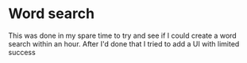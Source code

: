 
# Word search
This was done in my spare time to try and see if I could create a word search within an hour.
After I'd done that I tried to add a UI with limited success
